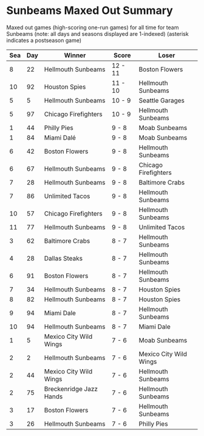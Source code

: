 # Sunbeams Maxed Out Summary



Maxed out games (high-scoring one-run games) for all time for team Sunbeams (note: all days and seasons displayed are 1-indexed) (asterisk indicates a postseason game)


| Sea | Day | Winner | Score | Loser | 
| ------ |------ |------ |------ |------ |
| 8 | 22 | Hellmouth Sunbeams | 12 - 11 | Boston Flowers | 
| 10 | 92 | Houston Spies | 11 - 10 | Hellmouth Sunbeams | 
| 5 | 5 | Hellmouth Sunbeams | 10 - 9 | Seattle Garages | 
| 5 | 97 | Chicago Firefighters | 10 - 9 | Hellmouth Sunbeams | 
| 1 | 44 | Philly Pies | 9 - 8 | Moab Sunbeams | 
| 1 | 84 | Miami Dalé | 9 - 8 | Moab Sunbeams | 
| 6 | 42 | Boston Flowers | 9 - 8 | Hellmouth Sunbeams | 
| 6 | 67 | Hellmouth Sunbeams | 9 - 8 | Chicago Firefighters | 
| 7 | 28 | Hellmouth Sunbeams | 9 - 8 | Baltimore Crabs | 
| 7 | 86 | Unlimited Tacos | 9 - 8 | Hellmouth Sunbeams | 
| 10 | 57 | Chicago Firefighters | 9 - 8 | Hellmouth Sunbeams | 
| 11 | 77 | Hellmouth Sunbeams | 9 - 8 | Unlimited Tacos | 
| 3 | 62 | Baltimore Crabs | 8 - 7 | Hellmouth Sunbeams | 
| 4 | 28 | Dallas Steaks | 8 - 7 | Hellmouth Sunbeams | 
| 6 | 91 | Boston Flowers | 8 - 7 | Hellmouth Sunbeams | 
| 7 | 34 | Hellmouth Sunbeams | 8 - 7 | Houston Spies | 
| 8 | 82 | Hellmouth Sunbeams | 8 - 7 | Houston Spies | 
| 9 | 94 | Miami Dale | 8 - 7 | Hellmouth Sunbeams | 
| 10 | 94 | Hellmouth Sunbeams | 8 - 7 | Miami Dale | 
| 1 | 5 | Mexico City Wild Wings | 7 - 6 | Moab Sunbeams | 
| 2 | 2 | Hellmouth Sunbeams | 7 - 6 | Mexico City Wild Wings | 
| 2 | 44 | Mexico City Wild Wings | 7 - 6 | Hellmouth Sunbeams | 
| 2 | 75 | Breckenridge Jazz Hands | 7 - 6 | Hellmouth Sunbeams | 
| 3 | 17 | Boston Flowers | 7 - 6 | Hellmouth Sunbeams | 
| 3 | 26 | Hellmouth Sunbeams | 7 - 6 | Philly Pies | 


